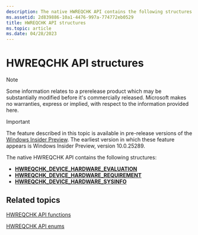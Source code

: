 ```yaml
---
description: The native HWREQCHK API contains the following structures.
ms.assetid: 2d839886-10a1-4476-997a-774772eb0529
title: HWREQCHK API structures
ms.topic: article
ms.date: 04/28/2023
---
```


# HWREQCHK API structures

> [!NOTE]
> Some information relates to a prerelease product which may be substantially modified before it's commercially released. Microsoft makes no warranties, express or implied, with respect to the information provided here.

> [!IMPORTANT]
> The feature described in this topic is available in pre-release versions of the [Windows Insider Preview](https://www.microsoft.com/software-download/windowsinsiderpreviewSDK). The earliest version in which these feature appears is Windows Insider Preview, version 10.0.25289.

The native HWREQCHK API contains the following structures:

- [**HWREQCHK\_DEVICE\_HARDWARE\_EVALUATION**](/windows/win32/api/hwreqchkapi/ns-hwreqchkapi-hwreqchk_device_hardware_evaluation)
- [**HWREQCHK\_DEVICE\_HARDWARE\_REQUIREMENT**](/windows/win32/api/hwreqchkapi/ns-hwreqchkapi-hwreqchk_device_hardware_requirement)
- [**HWREQCHK\_DEVICE\_HARDWARE\_SYSINFO**](/windows/win32/api/hwreqchkapi/ns-hwreqchkapi-hwreqchk_device_hardware_sysinfo)

## Related topics

[HWREQCHK API functions](hwreqchk-api-functions.md)

[HWREQCHK API enums](hwreqchk-api-enums.md)
